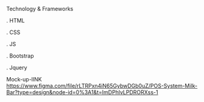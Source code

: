 Technology & Frameworks

. HTML

. CSS

. JS

. Bootstrap

. Jquery

Mock-up-lINK
https://www.figma.com/file/rLTRPxn4iN65GybwDGb0uZ/POS-System-Milk-Bar?type=design&node-id=0%3A1&t=ImDPhlvLPDRORXss-1
